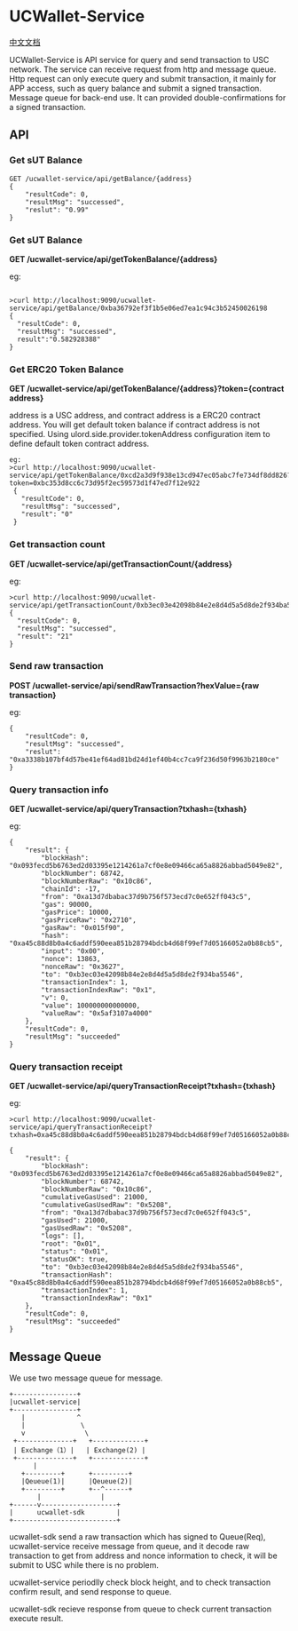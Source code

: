 # UCWallet-Service
[中文文档](./ReadMe_zh.md)

UCWallet-Service is API service for query and send transaction to USC network.
The service can receive request from http and message queue.
Http request can only execute query and submit transaction, it mainly for APP access, such as query balance and submit a signed transaction.
Message queue for back-end use. It can provided double-confirmations for a signed transaction. 

## API
### Get sUT Balance
```
GET /ucwallet-service/api/getBalance/{address}
{
    "resultCode": 0,
    "resultMsg": "successed",
    "reslut": "0.99"
}
```

### Get sUT Balance
**GET /ucwallet-service/api/getTokenBalance/{address}**

eg:
```

>curl http://localhost:9090/ucwallet-service/api/getBalance/0xba36792ef3f1b5e06ed7ea1c94c3b52450026198
{                                            
  "resultCode": 0,                           
  "resultMsg": "successed",                  
  result":"0.582928388"
}  
```

### Get ERC20 Token Balance

**GET /ucwallet-service/api/getTokenBalance/{address}?token={contract address}**

address is a USC address, and contract address is a ERC20 contract address.
You will get default token balance if contract address is not specified.
Using ulord.side.provider.tokenAddress configuration item to define default token contract address.

```
eg:
>curl http://localhost:9090/ucwallet-service/api/getTokenBalance/0xcd2a3d9f938e13cd947ec05abc7fe734df8dd826?token=0xbc353d8cc6c73d95f2ec59573d1f47ed7f12e922
 {
   "resultCode": 0,
   "resultMsg": "successed",
   "result": "0"
 }   
```

### Get transaction count
**GET /ucwallet-service/api/getTransactionCount/{address}**

eg:
```
>curl http://localhost:9090/ucwallet-service/api/getTransactionCount/0xb3ec03e42098b84e2e8d4d5a5d8de2f934ba5546
{
  "resultCode": 0,
  "resultMsg": "successed",
  "result": "21"
}
```

### Send raw transaction
**POST /ucwallet-service/api/sendRawTransaction?hexValue={raw transaction}**

eg:
```
{
    "resultCode": 0,
    "resultMsg": "successed",
    "reslut": "0xa3338b107bf4d57be41ef64ad81bd24d1ef40b4cc7ca9f236d50f9963b2180ce"
}
```

### Query transaction info
**GET /ucwallet-service/api/queryTransaction?txhash={txhash}**

eg:
```
{
    "result": {
        "blockHash": "0x093fecd5b6763ed2d03395e1214261a7cf0e8e09466ca65a8826abbad5049e82",
        "blockNumber": 68742,
        "blockNumberRaw": "0x10c86",
        "chainId": -17,
        "from": "0xa13d7dbabac37d9b756f573ecd7c0e652ff043c5",
        "gas": 90000,
        "gasPrice": 10000,
        "gasPriceRaw": "0x2710",
        "gasRaw": "0x015f90",
        "hash": "0xa45c88d8b0a4c6addf590eea851b28794bdcb4d68f99ef7d05166052a0b88cb5",
        "input": "0x00",
        "nonce": 13863,
        "nonceRaw": "0x3627",
        "to": "0xb3ec03e42098b84e2e8d4d5a5d8de2f934ba5546",
        "transactionIndex": 1,
        "transactionIndexRaw": "0x1",
        "v": 0,
        "value": 100000000000000,
        "valueRaw": "0x5af3107a4000"
    },
    "resultCode": 0,
    "resultMsg": "succeeded"
}
```

### Query transaction receipt
**GET /ucwallet-service/api/queryTransactionReceipt?txhash={txhash}**

eg:
```
>curl http://localhost:9090/ucwallet-service/api/queryTransactionReceipt?txhash=0xa45c88d8b0a4c6addf590eea851b28794bdcb4d68f99ef7d05166052a0b88cb5

{
    "result": {
        "blockHash": "0x093fecd5b6763ed2d03395e1214261a7cf0e8e09466ca65a8826abbad5049e82",
        "blockNumber": 68742,
        "blockNumberRaw": "0x10c86",
        "cumulativeGasUsed": 21000,
        "cumulativeGasUsedRaw": "0x5208",
        "from": "0xa13d7dbabac37d9b756f573ecd7c0e652ff043c5",
        "gasUsed": 21000,
        "gasUsedRaw": "0x5208",
        "logs": [],
        "root": "0x01",
        "status": "0x01",
        "statusOK": true,
        "to": "0xb3ec03e42098b84e2e8d4d5a5d8de2f934ba5546",
        "transactionHash": "0xa45c88d8b0a4c6addf590eea851b28794bdcb4d68f99ef7d05166052a0b88cb5",
        "transactionIndex": 1,
        "transactionIndexRaw": "0x1"
    },
    "resultCode": 0,
    "resultMsg": "succeeded"
}
```

## Message Queue
We use two message queue for message.
```
+----------------+
|ucwallet-service|
+----------------+
   |             ^
   |              \
   v               \
 +--------------+   +-------------+   
 | Exchange（1）|   | Exchange(2) |
 +--------------+   +-------------+
      |
   +---------+      +---------+
   |Qeueue(1)|      |Qeueue(2)|
   +---------+      +--^------+
       |               |
+------v-------------------+
|      ucwallet-sdk        |
+--------------------------+
```

ucwallet-sdk send a raw transaction which has signed to Queue(Req), ucwallet-service receive message from queue,
and it decode raw transaction to get from address and nonce information to check, it will be submit to USC while there
is no problem.

ucwallet-service periodlly check block height, and to check transaction confirm result, and send response to queue.

ucwallet-sdk recieve response from queue to check current transaction execute result.
